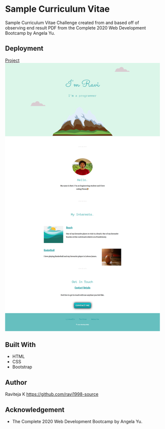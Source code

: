 # Sample Curriculum Vitae
Sample Curriculum Vitae Challenge created from and based off of observing end result PDF from the Complete 2020 Web Development Bootcamp by Angela Yu.
## Deployment
[Project](https://ravi1998-source.github.io/My-CV/)
![Alt text](https://github.com/ravi1998-source/My-CV/blob/main/Site.png)


## Built With
* HTML
* CSS
* Bootstrap

## Author
Raviteja K https://github.com/ravi1998-source

## Acknowledgement
* The Complete 2020 Web Development Bootcamp by Angela Yu.
